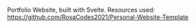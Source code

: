 Portfolio Website, built with Svelte. Resources used: https://github.com/RosaCodes2021/Personal-Website-Template